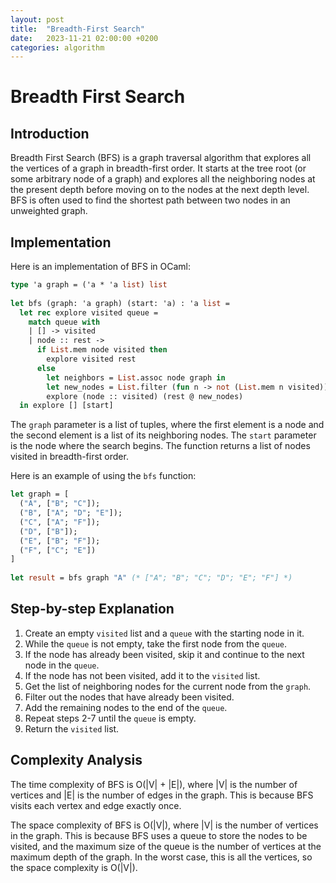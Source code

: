 ```yaml
---
layout: post
title:  "Breadth-First Search"
date:   2023-11-21 02:00:00 +0200
categories: algorithm
---
```


# Breadth First Search  
   
## Introduction  
Breadth First Search (BFS) is a graph traversal algorithm that explores all the vertices of a graph in breadth-first order. It starts at the tree root (or some arbitrary node of a graph) and explores all the neighboring nodes at the present depth before moving on to the nodes at the next depth level. BFS is often used to find the shortest path between two nodes in an unweighted graph.  
   
## Implementation  
Here is an implementation of BFS in OCaml:  
   
```ocaml  
type 'a graph = ('a * 'a list) list  
   
let bfs (graph: 'a graph) (start: 'a) : 'a list =  
  let rec explore visited queue =  
    match queue with  
    | [] -> visited  
    | node :: rest ->  
      if List.mem node visited then  
        explore visited rest  
      else  
        let neighbors = List.assoc node graph in  
        let new_nodes = List.filter (fun n -> not (List.mem n visited)) neighbors in  
        explore (node :: visited) (rest @ new_nodes)  
  in explore [] [start]  
```  
   
The `graph` parameter is a list of tuples, where the first element is a node and the second element is a list of its neighboring nodes. The `start` parameter is the node where the search begins. The function returns a list of nodes visited in breadth-first order.  
   
Here is an example of using the `bfs` function:  
   
```ocaml  
let graph = [  
  ("A", ["B"; "C"]);  
  ("B", ["A"; "D"; "E"]);  
  ("C", ["A"; "F"]);  
  ("D", ["B"]);  
  ("E", ["B"; "F"]);  
  ("F", ["C"; "E"])  
]  
   
let result = bfs graph "A" (* ["A"; "B"; "C"; "D"; "E"; "F"] *)  
```  
   
## Step-by-step Explanation  
1. Create an empty `visited` list and a `queue` with the starting node in it.  
2. While the `queue` is not empty, take the first node from the `queue`.  
3. If the node has already been visited, skip it and continue to the next node in the `queue`.  
4. If the node has not been visited, add it to the `visited` list.  
5. Get the list of neighboring nodes for the current node from the `graph`.  
6. Filter out the nodes that have already been visited.  
7. Add the remaining nodes to the end of the `queue`.  
8. Repeat steps 2-7 until the `queue` is empty.  
9. Return the `visited` list.  
   
## Complexity Analysis  
The time complexity of BFS is O(|V| + |E|), where |V| is the number of vertices and |E| is the number of edges in the graph. This is because BFS visits each vertex and edge exactly once.   
  
The space complexity of BFS is O(|V|), where |V| is the number of vertices in the graph. This is because BFS uses a queue to store the nodes to be visited, and the maximum size of the queue is the number of vertices at the maximum depth of the graph. In the worst case, this is all the vertices, so the space complexity is O(|V|).